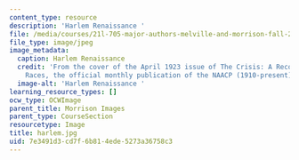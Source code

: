 ```yaml
---
content_type: resource
description: 'Harlem Renaissance '
file: /media/courses/21l-705-major-authors-melville-and-morrison-fall-2003/7e3491d3cd7f6b814ede5273a36758c3_harlem.jpg
file_type: image/jpeg
image_metadata:
  caption: Harlem Renaissance
  credit: 'From the cover of the April 1923 issue of The Crisis: A Record of the Darker
    Races, the official monthly publication of the NAACP (1910-present).'
  image-alt: 'Harlem Renaissance '
learning_resource_types: []
ocw_type: OCWImage
parent_title: Morrison Images
parent_type: CourseSection
resourcetype: Image
title: harlem.jpg
uid: 7e3491d3-cd7f-6b81-4ede-5273a36758c3
---
```

